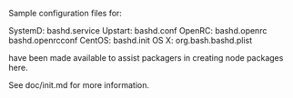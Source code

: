Sample configuration files for:

SystemD: bashd.service
Upstart: bashd.conf
OpenRC:  bashd.openrc
         bashd.openrcconf
CentOS:  bashd.init
OS X:    org.bash.bashd.plist

have been made available to assist packagers in creating node packages here.

See doc/init.md for more information.
